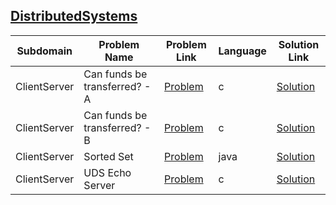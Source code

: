 ## [DistributedSystems](https://www.hackerrank.com/domains/distributed-systems)

|Subdomain|Problem Name|Problem Link|Language|Solution Link|
---|---|---|---|---
|ClientServer|Can funds be transferred? - A|[Problem](https://www.hackerrank.com/challenges/can-funds-be-transferred-a/problem)|c|[Solution](ClientServer/can-funds-be-transferred-a.c)|
|ClientServer|Can funds be transferred? - B|[Problem](https://www.hackerrank.com/challenges/can-funds-be-transferred-b/problem)|c|[Solution](ClientServer/can-funds-be-transferred-b.c)|
|ClientServer|Sorted Set|[Problem](https://www.hackerrank.com/challenges/sortedset/problem)|java|[Solution](ClientServer/SortedSet.java)|
|ClientServer|UDS Echo Server|[Problem](https://www.hackerrank.com/challenges/uds-echo-server/problem)|c|[Solution](ClientServer/uds-echo-server.c)|
